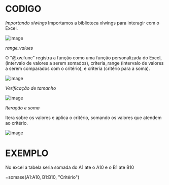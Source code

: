 # CODIGO

*Importando xlwings* Importamos a biblioteca xlwings para interagir com o Excel.

![image](https://github.com/user-attachments/assets/4b5443d8-2ade-48e0-af92-d74c15160d1f)

*range_values* 

O "@xw.func" registra a função como uma função personalizada do Excel, (intervalo de valores a serem somados), criteria_range (intervalo de valores a serem comparados com o critério), e criteria (critério para a soma).

![image](https://github.com/user-attachments/assets/4c3466e6-97fc-4592-9cf0-7c580186188a)

*Verificação de tamanho*

![image](https://github.com/user-attachments/assets/b360e618-135b-4049-9341-3a1f96616d20)

*Iteração e soma* 

Itera sobre os valores e aplica o critério, somando os valores que atendem ao critério.

![image](https://github.com/user-attachments/assets/6a2014ab-7aa0-483c-8c53-c77360cfc118)

# EXEMPLO

 No excel a tabela seria somada do A1 ate o A10 e o B1 ate B10
 
 =somase(A1:A10, B1:B10, "Critério")
